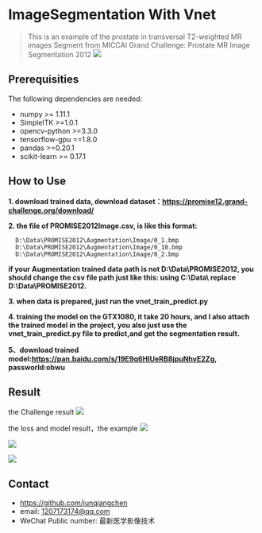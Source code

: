 # ImageSegmentation With Vnet
> This is an example of the prostate in transversal T2-weighted MR images Segment from MICCAI Grand Challenge: Prostate MR Image Segmentation 2012
![](promise12_header.png)

## Prerequisities
The following dependencies are needed:
- numpy >= 1.11.1
- SimpleITK >=1.0.1
- opencv-python >=3.3.0
- tensorflow-gpu ==1.8.0
- pandas >=0.20.1
- scikit-learn >= 0.17.1

## How to Use

**1. download trained data, download dataset：https://promise12.grand-challenge.org/download/**

**2. the file of PROMISE2012Image.csv, is like this format:**
```  
  D:\Data\PROMISE2012\Augmentation\Image/0_1.bmp
  D:\Data\PROMISE2012\Augmentation\Image/0_10.bmp
  D:\Data\PROMISE2012\Augmentation\Image/0_2.bmp
```
**if your Augmentation trained data path is not D:\Data\PROMISE2012\, you should change the csv file path just like this: using C:\Data\ replace D:\Data\PROMISE2012\.**

**3. when data is prepared, just run the vnet_train_predict.py**

**4. training the model on the GTX1080, it take 20 hours, and I also attach the trained model in the project, you also just use the vnet_train_predict.py file to predict,and get the segmentation result.**

**5、download trained model:https://pan.baidu.com/s/19E9q6HIUeRB8jpuNhvE2Zg, passworld:obwu**

## Result

the Challenge result
![](leadboard9.PNG)

the loss and model result，the example
![](loss.PNG)

![](vnet.PNG)

![](result.PNG)

## Contact
* https://github.com/junqiangchen
* email: 1207173174@qq.com
* WeChat Public number: 最新医学影像技术
